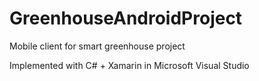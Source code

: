 # GreenhouseAndroidProject

Mobile client for smart greenhouse project

Implemented with C# + Xamarin in Microsoft Visual Studio
